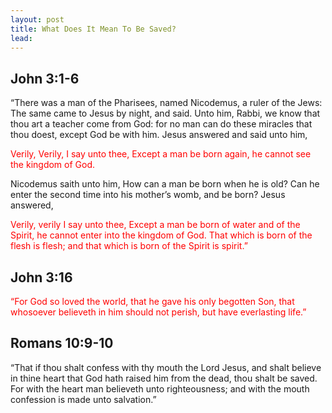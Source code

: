 ```yaml
---
layout: post
title: What Does It Mean To Be Saved?
lead: 
---
```



## John 3:1-6
“There was a man of the Pharisees, named Nicodemus, a ruler of the Jews:
The same came to Jesus by night, and said. Unto him, Rabbi, we know that thou art a teacher come from God: for no man can do these miracles that thou doest, except God be with him.
Jesus answered and said unto him,<p style="color: #ff0000"> Verily, Verily, I say unto thee, Except a man be born again, he cannot see the kingdom of God.</p>
Nicodemus saith unto him, How can a man be born when he is old? Can he enter the second time into his mother’s womb, and be born?
Jesus answered, <p style="color: #ff0000"> Verily, verily I say unto thee, Except a man be born of water and of the Spirit, he cannot enter into the kingdom of God.
That which is born of the flesh is flesh; and that which is born of the Spirit is spirit.”</p>

## John 3:16
<p style="color: #ff0000 ">
“For God so loved the world, that he gave his only begotten Son, that whosoever believeth in him should not perish, but have everlasting life.” </p>

## Romans 10:9-10
“That if thou shalt confess with thy mouth the Lord Jesus, and shalt believe in thine heart that God hath raised him from the dead, thou shalt be saved.
For with the heart man believeth unto righteousness; and with the mouth confession is made unto salvation.” 